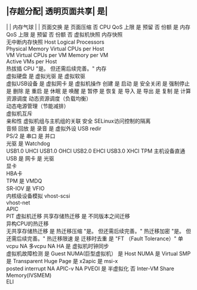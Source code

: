 |存超分配|	透明页面共享|	是|
-----------------------------------
|	 |      内存气球    |	  |
	页面交换	是
	页面压缩	否
CPU QoS	上限	是
	预留	否
	份额	是
内存 QoS	上限	是
	预留	否
	份额	否
虚拟机快照	内存快照	
	无中断内存快照	
Host	Logical Processors	
	Physical Memory	
	Virtual CPUs per Host	
VM	Virtual CPUs per VM	
	Memory per VM	
	Active VMs per Host 	
热拔插	CPU	"是。
但还需后续完善。"
	内存	
	虚拟硬盘	是
	虚拟光驱	是
	虚拟软驱	
	虚拟USB设备	是
	虚拟网卡	是
虚拟机操作	创建	是
	启动	是
	安全关闭	是
	强制停止	是
	删除	是
	重启	是
	休眠	是
	唤醒	是
	暂停	是
	恢复	是
	导入	是
	导出	是
	复制	是
计算资源调度	动态资源调度（负载均衡）	
	动态电源管理（节能减排）	
	虚拟机互斥	
	亲和性	
	虚拟机组与主机组的关联	
安全	SELinux访问控制的隔离	
音频	回放	是
	录音	是
虚拟外设	USB redir	
	PS/2	是
	串口	是
	并口	
	光驱	是
	Watchdog	
	USB1.0 UHCI	
	USB1.0 OHCI	
	USB2.0 EHCI	
	USB3.0 XHCI	
	TPM	
主机设备直通	USB	是
	网卡	是
	光驱	
	显卡	
	HBA卡	
	TPM	是
	VMDQ	
	SR-IOV	是
	VFIO	
内核级设备模拟	vhost-scsi	
	vhost-net	
	APIC	
	PIT	
虚拟机迁移	共享存储热迁移	是
	不同版本之间迁移	
	异构CPU的热迁移	
	无共享存储热迁移	是
	热迁移压缩	"是。
但还需后续完善。"
	热迁移加密	"是。
但还需后续完善。"
	热迁移限速	是
	迁移时去重	是
"FT
（Fault Tolerance）"	单vcpu	NA
	多vcpu	NA
HA		是
虚拟机时钟同步		
虚拟机故障检测		是
Guest NUMA(巨型虚拟机）		是
Host NUMA		是
Virtual SMP		是
Transparent Huge Page		是
x2apic		是
msi-x		
posted interrupt		NA
APIC-v		NA
PVEOI		是
半虚拟化		否
Inter-VM Share Memory(IVSMEM)		
ELI		
